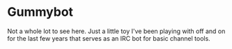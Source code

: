 Gummybot
========
Not a whole lot to see here. Just a little toy I've been playing with off and on for the last few years that serves as an IRC bot for basic channel tools.
